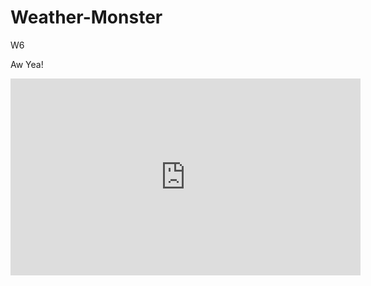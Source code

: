 # Weather-Monster


W6


Aw Yea!  

<iframe width="560" height="315" src="https://www.youtube.com/embed/qDUZNDX7ePE" title="YouTube video player" frameborder="0" allow="accelerometer; autoplay; clipboard-write; encrypted-media; gyroscope; picture-in-picture" allowfullscreen></iframe>

